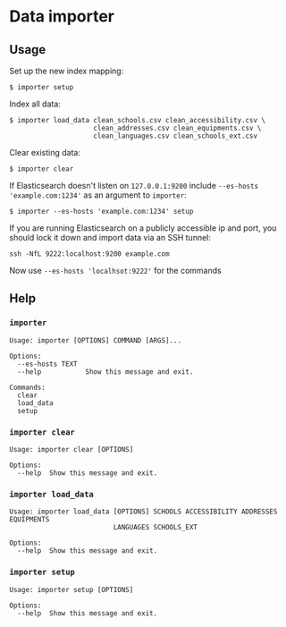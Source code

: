 # Data importer


## Usage


Set up the new index mapping:

```shell
$ importer setup
```

Index all data:

```shell
$ importer load_data clean_schools.csv clean_accessibility.csv \
                     clean_addresses.csv clean_equipments.csv \
					 clean_languages.csv clean_schools_ext.csv
```

Clear existing data:

```shell
$ importer clear
```

If Elasticsearch doesn't listen on `127.0.0.1:9200` include `--es-hosts
'example.com:1234'` as an argument to `importer`:

```shell
$ importer --es-hosts 'example.com:1234' setup
```

If you are running Elasticsearch on a publicly accessible ip and port, you
should lock it down and import data via an SSH tunnel:

```shell
ssh -NfL 9222:localhost:9200 example.com
```

Now use `--es-hosts 'localhsot:9222'` for the commands



## Help

### `importer`

```shell
Usage: importer [OPTIONS] COMMAND [ARGS]...

Options:
  --es-hosts TEXT
  --help           Show this message and exit.

Commands:
  clear
  load_data
  setup
```


### `importer clear`

```shell
Usage: importer clear [OPTIONS]

Options:
  --help  Show this message and exit.
```


### `importer load_data`

```shell
Usage: importer load_data [OPTIONS] SCHOOLS ACCESSIBILITY ADDRESSES EQUIPMENTS
                          LANGUAGES SCHOOLS_EXT

Options:
  --help  Show this message and exit.
```


### `importer setup`

```shell
Usage: importer setup [OPTIONS]

Options:
  --help  Show this message and exit.
```

